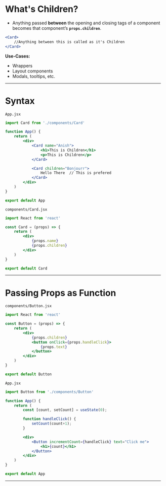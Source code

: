 # What's Children?
- Anything passed **between** the opening and closing tags of a component becomes that component’s **`props.children`**.
``` jsx
<Card>
	//Anything between this is called as it's Children
</Card>
```

**Use-Cases:**
- Wrappers
- Layout components
- Modals, tooltips, etc.

---
# Syntax
`App.jsx`
``` jsx
import Card from './components/Card'

function App() {
	return (
		<div>
			<Card name="Anish">
				<h1>This is Children</h1>
				<p>This is Children</p>
			</Card>

			<Card children="Bonjourr">
				Hello There  // This is prefered
			</Card>
		</div>
	)
}

export default App
```

`components/Card.jsx`
``` jsx
import React from 'react'

const Card = (props) => {
	return (
		<div>
			{props.name}
			{props.children}
		</div>
	)
}

export default Card
```

---
# Passing Props as Function
`components/Button.jsx`
``` jsx
import React from 'react'

const Button = (props) => {
	return (
		<div>
			{props.children}
			<button onClick={props.handleClick}>
				{props.text}
			</button>
		</div>
	)
}

export default Button
```

`App.jsx`
``` jsx
import Button from './components/Button'

function App() {
	return (
		const [count, setCount] = useState(0);

		function handleClick() {
			setCount(count+1);
		}

		<div>
			<Button incrementCount={handleClick} text="Click me">
				<h1>{count}</h1>
			</Button>
		</div>
	)
}

export default App
```

---
